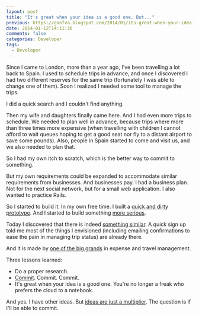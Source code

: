 ```yaml
---
layout: post
title: "It's great when your idea is a good one. But..."
previous: https://gonfva.blogspot.com/2014/01/its-great-when-your-idea-is-good-one.html
date: 2014-01-12T14:11:36
comments: false
categories: Developer
tags:
  - Developer
---
```


Since I came to London, more than a year ago, I've been travelling a lot back to Spain. I used to schedule trips in advance, and once I discovered I had two different reserves for the same trip (fortunately I was able to change one of them). Soon I realized I needed some tool to manage the trips.

I did a quick search and I couldn't find anything.

Then my wife and daughters finally came here. And I had even more trips to schedule. We needed to plan well in advance, because trips where more than three times more expensive (when travelling with children I cannot afford to wait queues hoping to get a good seat nor fly to a distant airport to save some pounds). Also, people in Spain started to come and visit us, and we also needed to plan that.

So I had my own itch to scratch, which is the better way to commit to something.

But my own requirements could be expanded to accommodate similar requirements from businesses. And businesses pay. I had a business plan. Not for the next social network, but for a small web application. I also wanted to practice Rails.

So I started to build it. In my own free time. I built a [quick and dirty prototype](http://ancient-mountain-9909.herokuapp.com/en/home). And I started to build something [more serious](http://www.whendoigo.co.uk/).

Today I discovered that there is indeed [something similar](https://www.tripit.com/). A quick sign up told me most of the things I envisioned (including emailing confirmations to ease the pain in managing trip status) are already there.

And it is made by [one of the big grands](https://www.concur.com/) in expense and travel management.

Three lessons learned:

+ Do a proper research.
+ [Commit](http://blog.whendoigo.co.uk/2013/11/30-days.html). Commit. Commit.
+ It's great when your idea is a good one. You're no longer a freak who prefers the cloud to a notebook.

And yes. I have other ideas. But [ideas are just a multiplier](http://sivers.org/multiply). The question is if I'll be able to commit.
